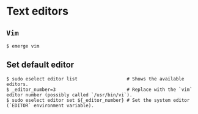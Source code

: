 # Text editors

## `Vim`

```ShellSession
$ emerge vim
```

## Set default editor

```ShellSession
$ sudo eselect editor list                  # Shows the available editors.
$ _editor_number=3                          # Replace with the `vim` editor number (possibly called `/usr/bin/vi`).
$ sudo eselect editor set ${_editor_number} # Set the system editor (`EDITOR` environment variable).
```
